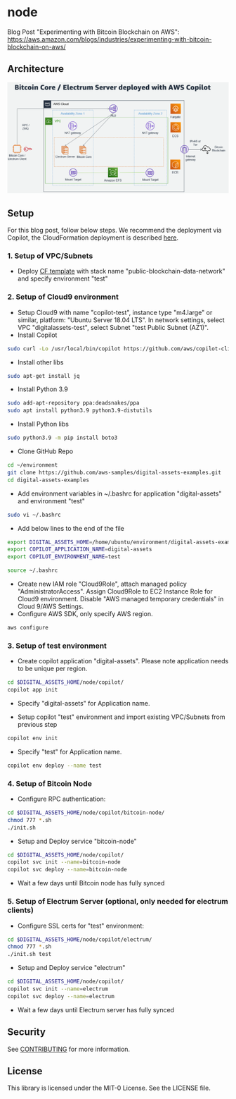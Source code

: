 # node

Blog Post "Experimenting with Bitcoin Blockchain on AWS": https://aws.amazon.com/blogs/industries/experimenting-with-bitcoin-blockchain-on-aws/

## Architecture

![chart](architecture.png)

## Setup

For this blog post, follow below steps. We recommend the deployment via Copilot, the CloudFormation deployment is described [here](archive/README.md). 

### 1. Setup of VPC/Subnets
- Deploy [CF template](scripts/network.yaml) with stack name "public-blockchain-data-network" and specify environment "test"

### 2. Setup of Cloud9 environment
- Setup Cloud9 with name "copilot-test", instance type "m4.large" or similar, platform: "Ubuntu Server 18.04 LTS". In network settings, select VPC "digitalassets-test", select Subnet "test Public Subnet (AZ1)".
- Install Copilot 
```sh
sudo curl -Lo /usr/local/bin/copilot https://github.com/aws/copilot-cli/releases/download/v1.21.0/copilot-linux && sudo chmod +x /usr/local/bin/copilot
```
- Install other libs
```sh
sudo apt-get install jq
```
- Install Python 3.9
```sh
sudo add-apt-repository ppa:deadsnakes/ppa
sudo apt install python3.9 python3.9-distutils
```
- Install Python libs
```sh
sudo python3.9 -m pip install boto3
```
- Clone GitHub Repo
```sh
cd ~/environment
git clone https://github.com/aws-samples/digital-assets-examples.git
cd digital-assets-examples
```
- Add environment variables in ~/.bashrc for application "digital-assets" and environment "test"
```sh
sudo vi ~/.bashrc
```
- Add below lines to the end of the file
```sh
export DIGITAL_ASSETS_HOME=/home/ubuntu/environment/digital-assets-examples
export COPILOT_APPLICATION_NAME=digital-assets
export COPILOT_ENVIRONMENT_NAME=test
```
```sh
source ~/.bashrc
```
- Create new IAM role "Cloud9Role", attach managed policy "AdministratorAccess". Assign Cloud9Role to EC2 Instance Role for Cloud9 environment. Disable "AWS managed temporary credentials" in Cloud 9/AWS Settings.
- Configure AWS SDK, only specify AWS region.
```sh
aws configure
```

### 3. Setup of test environment

- Create copilot application "digital-assets". Please note application needs to be unique per region.
```sh
cd $DIGITAL_ASSETS_HOME/node/copilot/
copilot app init
```
- Specify "digital-assets" for Application name.

- Setup copilot "test" environment and import existing VPC/Subnets from previous step
```sh
copilot env init
```
- Specify "test" for Application name.
```sh
copilot env deploy --name test
```

### 4. Setup of Bitcoin Node

- Configure RPC authentication:
```sh
cd $DIGITAL_ASSETS_HOME/node/copilot/bitcoin-node/
chmod 777 *.sh
./init.sh
```
- Setup and Deploy service "bitcoin-node" 
```sh
cd $DIGITAL_ASSETS_HOME/node/copilot/
copilot svc init --name=bitcoin-node
copilot svc deploy --name=bitcoin-node
```
- Wait a few days until Bitcoin node has fully synced

### 5. Setup of Electrum Server (optional, only needed for electrum clients)

- Configure SSL certs for "test" environment:
```sh
cd $DIGITAL_ASSETS_HOME/node/copilot/electrum/
chmod 777 *.sh
./init.sh test
```
- Setup and Deploy service "electrum" 
```sh
cd $DIGITAL_ASSETS_HOME/node/copilot/
copilot svc init --name=electrum
copilot svc deploy --name=electrum
```
- Wait a few days until Electrum server has fully synced

## Security

See [CONTRIBUTING](CONTRIBUTING.md#security-issue-notifications) for more information.

## License

This library is licensed under the MIT-0 License. See the LICENSE file.